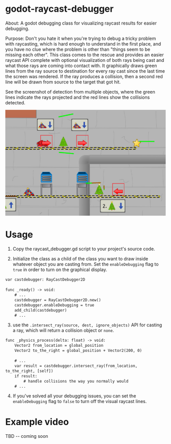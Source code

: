 # godot-raycast-debugger

About: A godot debugging class for visualizing raycast results for easier debugging.

Purpose: Don't you hate it when you're trying to debug a tricky problem with raycasting,
which is hard enough to understand in the first place, and you have no clue where the
problem is other than "things seem to be missing each other".  This class comes to the
rescue and provides an easier raycast API complete with optional visualization of both
rays being cast and what those rays are coming into contact with.  It graphically 
draws green lines from the ray source to destination for every ray cast since the 
last time the screen was rendered.  If the ray produces a collision, then a second
red line will be drawn from source to the target that got hit.

See the screenshot of detection from multiple objects, where the green
lines indicate the rays projected and the red lines show the
collisions detected.

![Screenshot with raycast debugging enabled](./images/example2.png)

# Usage

1. Copy the raycast_debugger.gd script to your project's source code.

2. Initialize the class as a child of the class you want to draw
   inside whatever object you are casting from.  Set the
   `enableDebugging` flag to `true` in order to turn on the graphical display.

``` gdscript
var castdebugger: RayCastDebugger2D

func _ready() -> void:
    # ...
	castdebugger = RayCastDebugger2D.new()
	castdebugger.enableDebugging = true
	add_child(castdebugger)
    # ...

```

3. use the `.intersect_ray(source, dest, ignore_objects)` API for casting a ray,
which will return a collision object or `none`.

``` gdscript
func _physics_process(delta: float) -> void:
    Vector2 from_location = global_position
    Vector2 to_the_right = global_position + Vector2(200, 0)

    # ...
    var result = castdebugger.intersect_ray(from_location, to_the_right, [self])
    if result:
        # handle collisions the way you normally would
    # ...
```

4. If you've solved all your debugging issues, you can set the
`enableDebugging` flag to `false` to turn off the visual raycast lines.

# Example video

TBD -- coming soon
